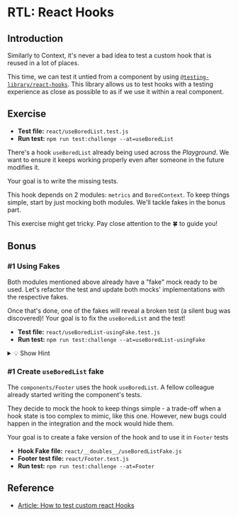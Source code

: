 # RTL: React Hooks

## Introduction

Similarly to Context, it's never a bad idea to test a custom hook that is reused in a lot of places.

This time, we can test it untied from a component by using [`@testing-library/react-hooks`](https://github.com/testing-library/react-hooks-testing-library). This library allows us to test hooks with a testing experience as close as possible to as if we use it within a real component.

## Exercise

- **Test file:** `react/useBoredList.test.js`
- **Run test:** `npm run test:challenge --at=useBoredList`

There's a hook `useBoredList` already being used across the _Playground_. We want to ensure it keeps working properly even after someone in the future modifies it.

Your goal is to write the missing tests.

This hook depends on 2 modules: `metrics` and `BoredContext`. To keep things simple, start by just mocking both modules. We'll tackle fakes in the bonus part.

This exercise might get tricky. Pay close attention to the 🍀 to guide you!

## Bonus

### #1 Using Fakes

Both modules mentioned above already have a "fake" mock ready to be used. Let's refactor the test and update both mocks' implementations with the respective fakes.

Once that's done, one of the fakes will reveal a broken test (a silent bug was discovered)! Your goal is to fix the `useBoredList` and the test!

- **Test file:** `react/useBoredList-usingFake.test.js`
- **Run test:** `npm run test:challenge --at=useBoredList-usingFake`

<details>
  <summary>💡 Show Hint </summary>

The bug is related to `sendTrack`. Read its source code. You'll notice that it's expecting the key `special`. However, the component is sending a slightly different key. A typo needs to be fixed.

</details>

### #1 Create `useBoredList` fake

The `components/Footer` uses the hook `useBoredList`. A fellow colleague already started writing the component's tests.

They decide to mock the hook to keep things simple - a trade-off when a hook state is too complex to mimic, like this one. However, new bugs could happen in the integration and the mock would hide them.

Your goal is to create a fake version of the hook and to use it in `Footer` tests

- **Hook Fake file:** `react/__doubles__/useBoredListFake.js`
- **Footer test file:** `react/Footer.test.js`
- **Run test:** `npm run test:challenge --at=Footer`

## Reference

- [Article: How to test custom react Hooks](https://kentcdodds.com/blog/how-to-test-custom-react-hooks)
